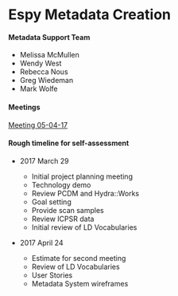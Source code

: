 # Espy Metadata Creation

#### Metadata Support Team
* Melissa McMullen
* Wendy West
* Rebecca Nous
* Greg Wiedeman
* Mark Wolfe

#### Meetings

[Meeting 05-04-17](metadata_05-04-17.md)

#### Rough timeline for self-assessment

* 2017 March 29
	* Initial project planning meeting
	* Technology demo
	* Review PCDM and Hydra::Works
	* Goal setting
	* Provide scan samples
	* Review ICPSR data
	* Initial review of LD Vocabularies


* 2017 April 24
	* Estimate for second meeting
	* Review of LD Vocabularies
	* User Stories
	* Metadata System wireframes